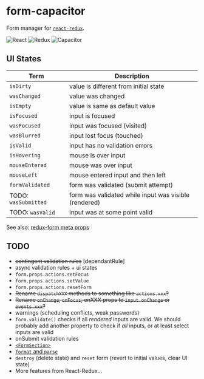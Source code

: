 # form-capacitor

Form manager for [`react-redux`](https://github.com/reactjs/react-redux).

![React](https://s3.amazonaws.com/uploads.hipchat.com/130443/945927/rP81ozgpaihR9mF/react50.png) ![Redux](https://s3.amazonaws.com/uploads.hipchat.com/130443/945927/XSrFE1EK3z71LYM/redux50.png) ![Capacitor](https://s3.amazonaws.com/uploads.hipchat.com/130443/945927/4Ujn4kIq6KP5ZES/flux50.png)

## UI States

| Term           | Description                        |
| -------------- | ---------------------------------- |
| `isDirty`      | value is different from initial state |
| `wasChanged`   | value was changed |
| `isEmpty`      | value is same as default value |
| `isFocused`    | input is focused |
| `wasFocused`   |  input was focused (visited) |
| `wasBlurred`   | input lost focus (touched) |
| `isValid`      | input has no validation errors |
| `isHovering`   | mouse is over input |
| `mouseEntered` | mouse was over input |
| `mouseLeft`    | mouse entered input and then left |
| `formValidated` | form was validated (submit attempt) |
| TODO: `wasSubmitted` | form was validated while input was visible (rendered) |
| TODO: `wasValid`     | input was at some point valid |

See also: [redux-form meta props](http://redux-form.com/6.4.3/docs/api/Field.md/#usage)

## TODO

- ~~contingent validation rules~~ [dependantRule]
- async validation rules + ui states
- `form.props.actions.setFocus`
- `form.props.actions.setValue`
- `form.props.actions.resetForm`
- ~~Rename `dispatchXXX` methods to something like `actions.xxx`?~~
- ~~Rename `onChange`, `onFocus`, onXXX props to `input.onChange` or `events.xxx`?~~
- warnings (scheduling conflicts, weak passwords)
- `form.validate()` checks if all *rendered* inputs are valid. We should probably
add another property to check if *all* inputs, or at least select inputs are valid
- onSubmit validation rules
- [`<FormSection>`](http://redux-form.com/6.4.3/docs/api/FormSection.md/)
- [`format` and `parse`](http://redux-form.com/6.4.3/docs/ValueLifecycle.md/)
- `destroy` (delete state) and `reset` form (revert to initial values, clear UI state)
- More features from React-Redux...
